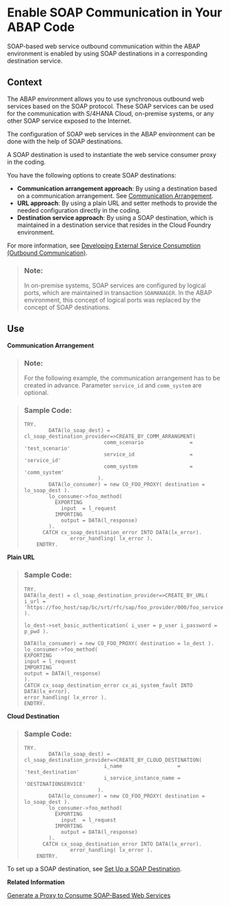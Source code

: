 <!-- loio6ab460e1a59e4890b8faa3fcc35f3343 -->

# Enable SOAP Communication in Your ABAP Code

SOAP-based web service outbound communication within the ABAP environment is enabled by using SOAP destinations in a corresponding destination service.



<a name="loio6ab460e1a59e4890b8faa3fcc35f3343__section_tbk_413_zkb"/>

## Context

The ABAP environment allows you to use synchronous outbound web services based on the SOAP protocol. These SOAP services can be used for the communication with S/4HANA Cloud, on-premise systems, or any other SOAP service exposed to the Internet.

The configuration of SOAP web services in the ABAP environment can be done with the help of SOAP destinations.

A SOAP destination is used to instantiate the web service consumer proxy in the coding.

You have the following options to create SOAP destinations:

-   **Communication arrangement approach**: By using a destination based on a communication arrangement. See [Communication Arrangement](Communication_Arrangement_201de48.md).
-   **URL approach**: By using a plain URL and setter methods to provide the needed configuration directly in the coding.
-   **Destination service approach**: By using a SOAP destination, which is maintained in a destination service that resides in the Cloud Foundry environment.

For more information, see [Developing External Service Consumption \(Outbound Communication\)](Developing_External_Service_Consumption_(Outbound_Communication)_f871712.md).

> ### Note:  
> In on-premise systems, SOAP services are configured by logical ports, which are maintained in transaction `SOAMANAGER`. In the ABAP environment, this concept of logical ports was replaced by the concept of SOAP destinations.



<a name="loio6ab460e1a59e4890b8faa3fcc35f3343__section_kpb_hd3_zkb"/>

## Use

**Communication Arrangement**

> ### Note:  
> For the following example, the communication arrangement has to be created in advance. Parameter `service_id` and `comm_system` are optional.

> ### Sample Code:  
> ```
> TRY.
>         DATA(lo_soap_dest) = cl_soap_destination_provider=>CREATE_BY_COMM_ARRANGMENT(
>                           comm_scenario               = 'test_scenario'
>                           service_id                  = 'service_id'
>                           comm_system                 = 'comm_system'
>                         ).
>         DATA(lo_consumer) = new CO_FOO_PROXY( destination = lo_soap_dest ).
>         lo_consumer->foo_method(
>           EXPORTING
>             input  = l_request
>           IMPORTING  
>             output = DATA(l_response)
>         ).
>       CATCH cx_soap_destination_error INTO DATA(lx_error).
>                error_handling( lx_error ).
>     ENDTRY.
> 
> ```

**Plain URL**

> ### Sample Code:  
> ```
> TRY.
> DATA(lo_dest) = cl_soap_destination_provider=>CREATE_BY_URL(
> i_url = 'https://foo_host/sap/bc/srt/rfc/sap/foo_provider/000/foo_service/foo_binding' ).
> 
> lo_dest->set_basic_authentication( i_user = p_user i_password = p_pwd ).
> 
> DATA(lo_consumer) = new CO_FOO_PROXY( destination = lo_dest ).
> lo_consumer->foo_method(
> EXPORTING
> input = l_request
> IMPORTING
> output = DATA(l_response)
> ).
> CATCH cx_soap_destination_error cx_ai_system_fault INTO DATA(lx_error).
> error_handling( lx_error ).
> ENDTRY.
> ```

**Cloud Destination**

> ### Sample Code:  
> ```
> TRY.
>         DATA(lo_soap_dest) = cl_soap_destination_provider=>CREATE_BY_CLOUD_DESTINATION(
>                           i_name                  = 'test_destination'
>                           i_service_instance_name = 'DESTINATIONSERVICE'
>                         ).
>         DATA(lo_consumer) = new CO_FOO_PROXY( destination = lo_soap_dest ).
>         lo_consumer->foo_method(
>           EXPORTING
>             input  = l_request
>           IMPORTING  
>             output = DATA(l_response)
>         ).
>       CATCH cx_soap_destination_error INTO DATA(lx_error).
>                error_handling( lx_error ).
>     ENDTRY.
> 
> ```

To set up a SOAP destination, see [Set Up a SOAP Destination](Set_Up_a_SOAP_Destination_7e22ed9.md).

**Related Information**  


[Generate a Proxy to Consume SOAP-Based Web Services](Generate_a_Proxy_to_Consume_SOAP-Based_Web_Services_8b6723b.md "Consuming synchronous SOAP-based web services for outbound communication from the ABAP environment.")

